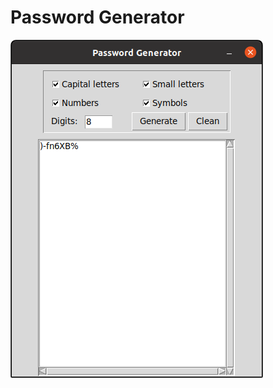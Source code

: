 # Password Generator

![alt text](https://github.com/Bruno8666/Password-Generator/blob/main/image/app.png?raw=true)

